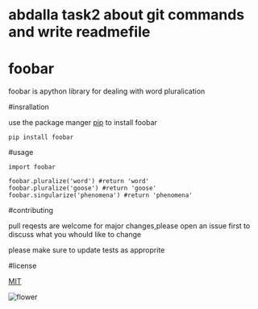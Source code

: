 # abdalla task2 about git commands and write readmefile

# foobar

foobar is apython library for dealing with word pluralication

#insrallation

use the package manger [pip](link) to install foobar

`pip install foobar`

#usage

```
import foobar

foobar.pluralize('word') #return 'word'
foobar.pluralize('goose') #return 'goose'
foobar.singularize('phenomena') #return 'phenomena'

```
#contributing

pull reqests are welcome for major changes,please open an issue first to discuss what you whould like to change 


please make sure to update tests as approprite

#license

[MIT](link)

![flower](https://github.com/PROFabdalla/abdalla2/blob/main/imges/asa.jpg)



